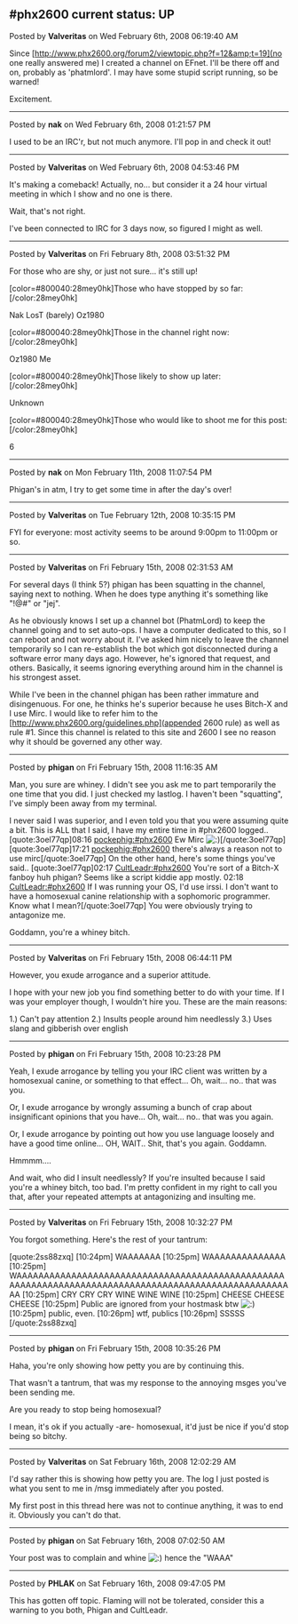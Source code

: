 ## #phx2600 current status: UP
Posted by **Valveritas** on Wed February 6th, 2008 06:19:40 AM

Since [http://www.phx2600.org/forum2/viewtopic.php?f=12&amp;t=19](no one really answered me) I created a channel on EFnet.  I'll be there off and on, probably as 'phatmlord'.  I may have some stupid script running, so be warned!

Excitement.

--------------------------------------------------------------------------------

Posted by **nak** on Wed February 6th, 2008 01:21:57 PM

I used to be an IRC'r, but not much anymore.  I'll pop in and check it out!

--------------------------------------------------------------------------------

Posted by **Valveritas** on Wed February 6th, 2008 04:53:46 PM

It's making a comeback!  Actually, no... but consider it a 24 hour virtual meeting in which I show and no one is there. 

Wait, that's not right.

I've been connected to IRC for 3 days now, so figured I might as well.

--------------------------------------------------------------------------------

Posted by **Valveritas** on Fri February 8th, 2008 03:51:32 PM

For those who are shy, or just not sure... it's still up!  

[color=#800040:28mey0hk]Those who have stopped by so far:[/color:28mey0hk]

Nak
LosT (barely)
Oz1980

[color=#800040:28mey0hk]Those in the channel right now:[/color:28mey0hk]

Oz1980
Me

[color=#800040:28mey0hk]Those likely to show up later:[/color:28mey0hk]

Unknown

[color=#800040:28mey0hk]Those who would like to shoot me for this post:[/color:28mey0hk]

6

--------------------------------------------------------------------------------

Posted by **nak** on Mon February 11th, 2008 11:07:54 PM

Phigan's in atm, I try to get some time in after the day's over!

--------------------------------------------------------------------------------

Posted by **Valveritas** on Tue February 12th, 2008 10:35:15 PM

FYI for everyone: most activity seems to be around 9:00pm to 11:00pm or so.

--------------------------------------------------------------------------------

Posted by **Valveritas** on Fri February 15th, 2008 02:31:53 AM

For several days (I think 5?) phigan has been squatting in the channel, saying next to nothing.  When he does type anything it's something like "!@#" or "jej". 

As he obviously knows I set up a channel bot (PhatmLord) to keep the channel going and to set auto-ops.  I have a computer dedicated to this, so I can reboot and not worry about it.   I've asked him nicely to leave the channel temporarily so I can re-establish the bot which got disconnected during a software error many days ago.  However, he's ignored that request, and others.  Basically, it seems ignoring everything around him in the channel is his strongest asset.

While I've been in the channel phigan has been rather immature and disingenuous.  For one, he thinks he's superior because he uses Bitch-X and I use Mirc.  I would like to refer him to the [http://www.phx2600.org/guidelines.php](appended 2600 rule) as well as rule #1.  Since this channel is related to this site and 2600 I see no reason why it should be governed any other way.

--------------------------------------------------------------------------------

Posted by **phigan** on Fri February 15th, 2008 11:16:35 AM

Man, you sure are whiney. I didn't see you ask me to part temporarily the one time that you did. I just checked my lastlog. I haven't been "squatting", I've simply been away from my terminal.

I never said I was superior, and I even told you that you were assuming quite a bit.
This is ALL that I said, I have my entire time in #phx2600 logged..
[quote:3oel77qp]08:16 <pockephig:#phx2600> Ew Mirc <!-- s:) --><img src="{SMILIES_PATH}/icon_e_smile.gif" alt=":)" title="Smile" /><!-- s:) -->[/quote:3oel77qp]
[quote:3oel77qp]17:21 <pockephig:#phx2600> there's always a reason not to use mirc[/quote:3oel77qp]
On the other hand, here's some things you've said..
[quote:3oel77qp]02:17 <CultLeadr:#phx2600> You're sort of a Bitch-X fanboy huh phigan?  Seems
          like a script kiddie app mostly.
02:18 <CultLeadr:#phx2600> If I was running your OS, I'd use irssi.  I don't
          want to have a homosexual canine relationship with a sophomoric
          programmer. Know what I mean?[/quote:3oel77qp]
You were obviously trying to antagonize me.

Goddamn, you're a whiney bitch.

--------------------------------------------------------------------------------

Posted by **Valveritas** on Fri February 15th, 2008 06:44:11 PM

However, you exude arrogance and a superior attitude.

I hope with your new job you find something better to do with your time.  If I was your employer though, I wouldn't hire you.  These are the main reasons:

1.) Can't pay attention
2.) Insults people around him needlessly
3.) Uses slang and gibberish over english

--------------------------------------------------------------------------------

Posted by **phigan** on Fri February 15th, 2008 10:23:28 PM

Yeah, I exude arrogance by telling you your IRC client was written by a homosexual canine, or something to that effect... Oh, wait... no.. that was you.

Or, I exude arrogance by wrongly assuming a bunch of crap about insignificant opinions that you have... Oh, wait... no.. that was you again.

Or, I exude arrogance by pointing out how you use language loosely and have a good time online... OH, WAIT.. Shit, that's you again. Goddamn.

Hmmmm....

And wait, who did I insult needlessly? If you're insulted because I said you're a whiney bitch, too bad. I'm pretty confident in my right to call you that, after your repeated attempts at antagonizing and insulting me.

--------------------------------------------------------------------------------

Posted by **Valveritas** on Fri February 15th, 2008 10:32:27 PM

You forgot something. Here's the rest of your tantrum:

[quote:2ss88zxq]
[10:24pm] <pockephig> WAAAAAAA
[10:25pm] <pockephig> WAAAAAAAAAAAAAA
[10:25pm] <pockephig> WAAAAAAAAAAAAAAAAAAAAAAAAAAAAAAAAAAAAAAAAAAAAAAAAAAAAAAAAAAAAAAAAAAAAAAAAAAAAAAAAAAAAAAAAAAAAAAAAAAAAAA
[10:25pm] <pockephig> CRY CRY CRY WINE WINE WINE
[10:25pm] <pockephig> CHEESE CHEESE CHEESE
[10:25pm] <pockephig> Public are ignored from your hostmask btw <!-- s:) --><img src="{SMILIES_PATH}/icon_e_smile.gif" alt=":)" title="Smile" /><!-- s:) -->
[10:25pm] <pockephig> public, even.
[10:26pm] <pockephig> wtf, publics
[10:26pm] <pockephig> SSSSS
[/quote:2ss88zxq]

--------------------------------------------------------------------------------

Posted by **phigan** on Fri February 15th, 2008 10:35:26 PM

Haha, you're only showing how petty you are by continuing this.

That wasn't a tantrum, that was my response to the annoying msges you've been sending me.

Are you ready to stop being homosexual?

I mean, it's ok if you actually -are- homosexual, it'd just be nice if you'd stop being so bitchy.

--------------------------------------------------------------------------------

Posted by **Valveritas** on Sat February 16th, 2008 12:02:29 AM

I'd say rather this is showing how petty you are.  The log I just posted is what you sent to me in /msg immediately after you posted.  

My first post in this thread here was not to continue anything, it was to end it.  Obviously you can't do that.

--------------------------------------------------------------------------------

Posted by **phigan** on Sat February 16th, 2008 07:02:50 AM

Your post was to complain and whine <!-- s:) --><img src="{SMILIES_PATH}/icon_e_smile.gif" alt=":)" title="Smile" /><!-- s:) --> hence the "WAAA"

--------------------------------------------------------------------------------

Posted by **PHLAK** on Sat February 16th, 2008 09:47:05 PM

This has gotten off topic.  Flaming will not be tolerated, consider this a warning to you both, Phigan and CultLeadr.
